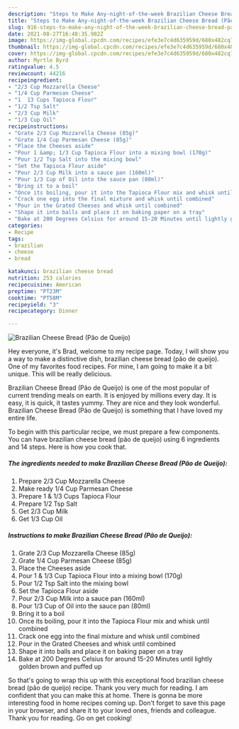 ```yaml
---
description: "Steps to Make Any-night-of-the-week Brazilian Cheese Bread (Pão de Queijo)"
title: "Steps to Make Any-night-of-the-week Brazilian Cheese Bread (Pão de Queijo)"
slug: 916-steps-to-make-any-night-of-the-week-brazilian-cheese-bread-pao-de-queijo
date: 2021-08-27T16:48:35.982Z
image: https://img-global.cpcdn.com/recipes/efe3e7c4d635959d/680x482cq70/brazilian-cheese-bread-pao-de-queijo-recipe-main-photo.jpg
thumbnail: https://img-global.cpcdn.com/recipes/efe3e7c4d635959d/680x482cq70/brazilian-cheese-bread-pao-de-queijo-recipe-main-photo.jpg
cover: https://img-global.cpcdn.com/recipes/efe3e7c4d635959d/680x482cq70/brazilian-cheese-bread-pao-de-queijo-recipe-main-photo.jpg
author: Myrtle Byrd
ratingvalue: 4.5
reviewcount: 44216
recipeingredient:
- "2/3 Cup Mozzarella Cheese"
- "1/4 Cup Parmesan Cheese"
- "1  13 Cups Tapioca Flour"
- "1/2 Tsp Salt"
- "2/3 Cup Milk"
- "1/3 Cup Oil"
recipeinstructions:
- "Grate 2/3 Cup Mozzarella Cheese (85g)"
- "Grate 1/4 Cup Parmesan Cheese (85g)"
- "Place the Cheeses aside"
- "Pour 1 &amp; 1/3 Cup Tapioca Flour into a mixing bowl (170g)"
- "Pour 1/2 Tsp Salt into the mixing bowl"
- "Set the Tapioca Flour aside"
- "Pour 2/3 Cup Milk into a sauce pan (160ml)"
- "Pour 1/3 Cup of Oil into the sauce pan (80ml)"
- "Bring it to a boil"
- "Once its boiling, pour it into the Tapioca Flour mix and whisk until combined"
- "Crack one egg into the final mixture and whisk until combined"
- "Pour in the Grated Cheeses and whisk until combined"
- "Shape it into balls and place it on baking paper on a tray"
- "Bake at 200 Degrees Celsius for around 15-20 Minutes until lightly golden brown and puffed up"
categories:
- Recipe
tags:
- brazilian
- cheese
- bread

katakunci: brazilian cheese bread 
nutrition: 253 calories
recipecuisine: American
preptime: "PT23M"
cooktime: "PT58M"
recipeyield: "3"
recipecategory: Dinner

---
```



![Brazilian Cheese Bread (Pão de Queijo)](https://img-global.cpcdn.com/recipes/efe3e7c4d635959d/680x482cq70/brazilian-cheese-bread-pao-de-queijo-recipe-main-photo.jpg)

Hey everyone, it's Brad, welcome to my recipe page. Today, I will show you a way to make a distinctive dish, brazilian cheese bread (pão de queijo). One of my favorites food recipes. For mine, I am going to make it a bit unique. This will be really delicious.

Brazilian Cheese Bread (Pão de Queijo) is one of the most popular of current trending meals on earth. It is enjoyed by millions every day. It is easy, it is quick, it tastes yummy. They are nice and they look wonderful. Brazilian Cheese Bread (Pão de Queijo) is something that I have loved my entire life.




To begin with this particular recipe, we must prepare a few components. You can have brazilian cheese bread (pão de queijo) using 6 ingredients and 14 steps. Here is how you cook that.

<!--inarticleads1-->

##### The ingredients needed to make Brazilian Cheese Bread (Pão de Queijo):

1. Prepare 2/3 Cup Mozzarella Cheese
1. Make ready 1/4 Cup Parmesan Cheese
1. Prepare 1 &amp; 1/3 Cups Tapioca Flour
1. Prepare 1/2 Tsp Salt
1. Get 2/3 Cup Milk
1. Get 1/3 Cup Oil




<!--inarticleads2-->

##### Instructions to make Brazilian Cheese Bread (Pão de Queijo):

1. Grate 2/3 Cup Mozzarella Cheese (85g)
1. Grate 1/4 Cup Parmesan Cheese (85g)
1. Place the Cheeses aside
1. Pour 1 &amp; 1/3 Cup Tapioca Flour into a mixing bowl (170g)
1. Pour 1/2 Tsp Salt into the mixing bowl
1. Set the Tapioca Flour aside
1. Pour 2/3 Cup Milk into a sauce pan (160ml)
1. Pour 1/3 Cup of Oil into the sauce pan (80ml)
1. Bring it to a boil
1. Once its boiling, pour it into the Tapioca Flour mix and whisk until combined
1. Crack one egg into the final mixture and whisk until combined
1. Pour in the Grated Cheeses and whisk until combined
1. Shape it into balls and place it on baking paper on a tray
1. Bake at 200 Degrees Celsius for around 15-20 Minutes until lightly golden brown and puffed up




So that's going to wrap this up with this exceptional food brazilian cheese bread (pão de queijo) recipe. Thank you very much for reading. I am confident that you can make this at home. There is gonna be more interesting food in home recipes coming up. Don't forget to save this page in your browser, and share it to your loved ones, friends and colleague. Thank you for reading. Go on get cooking!
